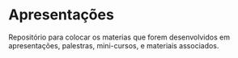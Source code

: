 # Apresentações

Repositório para colocar os materias que forem desenvolvidos em apresentações, palestras, mini-cursos, e materiais associados.


